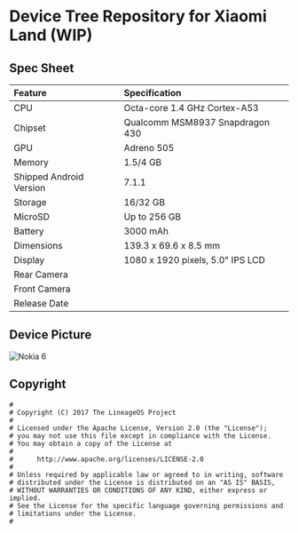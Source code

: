 # Device Tree Repository for Xiaomi Land (WIP)

## Spec Sheet

| Feature                 | Specification                     | 
| :---------------------- | :-------------------------------- |
| CPU                     | Octa-core 1.4 GHz Cortex-A53      |
| Chipset                 | Qualcomm MSM8937 Snapdragon 430   |
| GPU                     | Adreno 505                        |
| Memory                  | 1.5/4 GB                          | 
| Shipped Android Version | 7.1.1                             |
| Storage                 | 16/32 GB                          |
| MicroSD                 | Up to 256 GB                      |
| Battery                 | 3000 mAh                          |
| Dimensions              | 139.3 x 69.6 x 8.5 mm             |
| Display                 | 1080 x 1920 pixels, 5.0" IPS LCD  |
| Rear Camera             |                                   |
| Front Camera            |                                   |
| Release Date            |                                   |

## Device Picture

![Nokia 6](http://2e.zol-img.com.cn/product/179_1200x900/500/ceSL3A6DNYvPk.jpg "Nokia 6")

## Copyright

```
#
# Copyright (C) 2017 The LineageOS Project
#
# Licensed under the Apache License, Version 2.0 (the "License");
# you may not use this file except in compliance with the License.
# You may obtain a copy of the License at
#
#      http://www.apache.org/licenses/LICENSE-2.0
#
# Unless required by applicable law or agreed to in writing, software
# distributed under the License is distributed on an "AS IS" BASIS,
# WITHOUT WARRANTIES OR CONDITIONS OF ANY KIND, either express or implied.
# See the License for the specific language governing permissions and
# limitations under the License.
#
